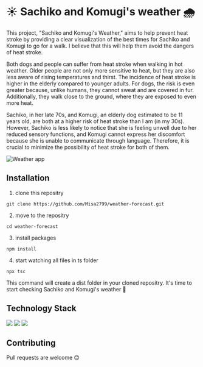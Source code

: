 # ☀️ Sachiko and Komugi's weather 🌧️

This project, "Sachiko and Komugi's Weather," aims to help prevent heat stroke by providing a clear visualization of the best times for Sachiko and Komugi to go for a walk. I believe that this will help them avoid the dangers of heat stroke.

Both dogs and people can suffer from heat stroke when walking in hot weather. Older people are not only more sensitive to heat, but they are also less aware of rising temperatures and thirst. The incidence of heat stroke is higher in the elderly compared to younger adults. For dogs, the risk is even greater because, unlike humans, they cannot sweat and are covered in fur. Additionally, they walk close to the ground, where they are exposed to even more heat.

Sachiko, in her late 70s, and Komugi, an elderly dog estimated to be 11 years old, are both at a higher risk of heat stroke than I am (in my 30s). However, Sachiko is less likely to notice that she is feeling unwell due to her reduced sensory functions, and Komugi cannot express her discomfort because she is unable to communicate through language. Therefore, it is crucial to minimize the possibility of heat stroke for both of them.

![Weather app](https://drive.google.com/file/d/1OI8gu6UQPBHBzwcbuHXc_VOn33vNTasc/view?usp=sharing)

## Installation

1. clone this repositry

```
git clone https://github.com/Misa2799/weather-forecast.git
```

2. move to the repositry

```
cd weather-forecast
```

3. install packages

```
npm install
```

4. start watching all files in ts folder

```
npx tsc
```

This command will create a dist folder in your cloned repositry.
It's time to start checking Sachiko and Komugi's weather 🎉

## Technology Stack

<img src="https://img.shields.io/badge/HTML5-E34F26?style=for-the-badge&logo=html5&logoColor=white">
<img src="https://img.shields.io/badge/CSS3-1572B6?style=for-the-badge&logo=css3&logoColor=white">
<img src="https://img.shields.io/badge/TypeScript-007ACC?style=for-the-badge&logo=typescript&logoColor=white">

## Contributing

Pull requests are welcome 😊
